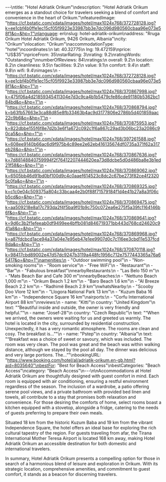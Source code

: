 ---\ntitle: "Hotel Adriatik Orikum"\ndescription: "Hotel Adriatik Orikum emerges as a standout choice for travelers seeking a blend of comfort and convenience in the heart of Orikum."\nfeaturedImage: "https://cf.bstatic.com/xdata/images/hotel/max1024x768/372728128.jpg?k=ee1cbf4b0ffe1ec15cf05f9923e33987bb3e7dc096d980560cbaa96e073e58f1&o=&hp=1"\nlanguage: en\nslug: hotel-adriatik-orikum\naddress: "Rruga Orikum Hotel Adriatik Orikum, 9426 Orikum, Albania"\ncity: "Orikum"\nlocation: "Orikum"\naccommodationType: "hotel"\ncoordinates:\n  lat: 40.32775\n  lng: 19.472159\nprice: "US$35"\npriceFrom: 35\nstarRating: 3\nrating: 9.2\nratingWords: "Outstanding"\nnumberOfReviews: 84\nratings:\n  overall: 9.2\n  location: 8.2\n  cleanliness: 9.5\n  facilities: 9.2\n  value: 9.1\n  comfort: 9.4\n  staff: 9.8\n  wifi: 9.4\nimages:\n  - "https://cf.bstatic.com/xdata/images/hotel/max1024x768/372728128.jpg?k=ee1cbf4b0ffe1ec15cf05f9923e33987bb3e7dc096d980560cbaa96e073e58f1&o=&hp=1"\n  - "https://cf.bstatic.com/xdata/images/hotel/max1024x768/370867998.jpg?k=475f06a4d21859345411304e7d3c9ca4b1b5479cfe86cde91180b5362bc184bd&o=&hp=1"\n  - "https://cf.bstatic.com/xdata/images/hotel/max1024x768/370868794.jpg?k=b63fb57663e3ca88d85e8fb33463b4ac9d3177806e2786b5d401859aac22c9b6&o=&hp=1"\n  - "https://cf.bstatic.com/xdata/images/hotel/max1024x768/370875953.jpg?k=822dbbe155f6f8e7d2b3e6f1a672c092c1f6a867c29ad3b06bc23a2086c90ca5&o=&hp=1"\n  - "https://cf.bstatic.com/xdata/images/hotel/max1024x768/397261588.jpg?k=608ee9140b66ac6d9f975b4c89ee2e62eb416135674df0735a371f62a317eb28&o=&hp=1"\n  - "https://cf.bstatic.com/xdata/images/hotel/max1024x768/370867636.jpg?k=7d88148840759994f2f76412207444620ea73d8dcbe5d0d486ba8e3b1ed21f58&o=&hp=1"\n  - "https://cf.bstatic.com/xdata/images/hotel/max1024x768/370869062.jpg?k=6505bb46d91bd0bf100d9c4c0aaef614523c8dc2c67be273f82ce4f23205c0fa&o=&hp=1"\n  - "https://cf.bstatic.com/xdata/images/hotel/max1024x768/370869325.jpg?k=c1c0e04c509375a804c33bcaa4e2b0f88f71579184f1d4e41b27a8a3f06cb5cd&o=&hp=1"\n  - "https://cf.bstatic.com/xdata/images/hotel/max1024x768/370869475.jpg?k=aa509218e8a17c793da2f4f5ba9f01b9c750c072ea6e275f5a39fc1164146b6f&o=&hp=1"\n  - "https://cf.bstatic.com/xdata/images/hotel/max1024x768/370869641.jpg?k=9d6c3b2f1efeeab0df9499ee4bffb081d846719371bb443d768cd24620c941a8&o=&hp=1"\n  - "https://cf.bstatic.com/xdata/images/hotel/max1024x768/370869968.jpg?k=a87fdcbcd1ace94a37a04e7e95eb47e1ee9907d0c7c116ee3cbd11e537fcd8da&o=&hp=1"\n  - "https://cf.bstatic.com/xdata/images/hotel/max1024x768/370870118.jpg?k=98417cbd89002e47d57dc9247b3119a448fc1956c712e7577443365a76a65417&o=&hp=1"\namenities:\n  - "Outdoor swimming pool"\n  - "Non-smoking rooms"\n  - "Room service"\n  - "Free WiFi"\n  - "Restaurant"\n  - "Bar"\n  - "Fabulous breakfast"\nnearbyRestaurants:\n  - "Las Belo 150 m"\n  - "Mats Beach Bar and Cafe 300 m"\nnearbyBeaches:\n  - "Nettuno Beach 1,000 m"\n  - "Orikum Beach 1.2 km"\n  - "Baro Beach 1.6 km"\n  - "Al Breeze Beach 2.2 km"\n  - "Radhimë Beach 2.9 km"\nwhatsNearby:\n  - "Scooby Doo Vlore 12 km"\n  - "Llogora National Park 13 km"\n  - "Kuzum Baba 16 km"\n  - "Independence Square 16 km"\nairports:\n  - "Corfu International Airport 88 km"\nreviews:\n  - name: "Kitti"\n    country: "United Kingdom"\n    text: "“Beautiful inside and outside, the owner is very friendly and helpful.”"\n  - name: "Josef-28"\n    country: "Czech Republic"\n    text: "“When we arrived, the owners were waiting for us and greeted us warmly. The hotel is located in the city, surrounded by residential construction. Unexpectedly, it has a very romantic atmosphere. The rooms are clean and cosy. The breakfast is...”"\n  - name: "Pstep"\n    country: "Albania"\n    text: "“Breakfast was a choice of sweet or savoury, which was included. The room was very clean. The pool was great and the beach was within walking distance, although we stayed by the pool all day. The dinner was delicious and very large portions. The...”"\nbookingURL: "https://www.booking.com/hotel/al/adriatik-orikum.en-gb.html?aid=8035640"\nbestFor: "Best for Beach Access"\nbestCategories: "Beach Access"\ncategory: "Beach Access"\n---\n\nAccommodations at Hotel Adriatik Orikum are thoughtfully designed with guest comfort in mind. Each room is equipped with air conditioning, ensuring a restful environment regardless of the season. The inclusion of a wardrobe, a patio offering serene pool views, and a private bathroom with provided bed linen and towels, all contribute to a stay that promises both relaxation and convenience. For those desiring the comforts of home, select rooms boast a kitchen equipped with a stovetop, alongside a fridge, catering to the needs of guests preferring to prepare their own meals.

Situated 18 km from the historic Kuzum Baba and 19 km from the vibrant Independence Square, the hotel offers an ideal base for exploring the rich cultural tapestry of the region. For guests traveling from afar, the Tirana International Mother Teresa Airport is located 168 km away, making Hotel Adriatik Orikum an accessible destination for both domestic and international travelers.

In summary, Hotel Adriatik Orikum presents a compelling option for those in search of a harmonious blend of leisure and exploration in Orikum. With its strategic location, comprehensive amenities, and commitment to guest comfort, it stands as a beacon for discerning travelers.